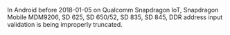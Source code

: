 In Android before 2018-01-05 on Qualcomm Snapdragon IoT, Snapdragon Mobile MDM9206, SD 625, SD 650/52, SD 835, SD 845, DDR address input validation is being improperly truncated.